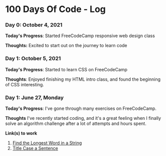 # 100 Days Of Code - Log

### Day 0: October 4, 2021

**Today's Progress**: Started FreeCodeCamp responsive web design class

**Thoughts:** Excited to start out on the journey to learn code

### Day 1: October 5, 2021 

**Today's Progress**: Started to learn CSS on FreeCodeCamp 

**Thoughts**: Enjoyed finishing my HTML intro class, and found the beginning of CSS interesting. 

### Day 1: June 27, Monday

**Today's Progress**: I've gone through many exercises on FreeCodeCamp.

**Thoughts** I've recently started coding, and it's a great feeling when I finally solve an algorithm challenge after a lot of attempts and hours spent.

**Link(s) to work**
1. [Find the Longest Word in a String](https://www.freecodecamp.com/challenges/find-the-longest-word-in-a-string)
2. [Title Case a Sentence](https://www.freecodecamp.com/challenges/title-case-a-sentence)
